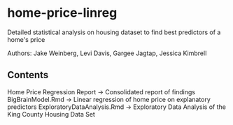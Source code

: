 # home-price-linreg
Detailed statistical analysis on housing dataset to find best predictors of a home's price

Authors: Jake Weinberg, Levi Davis, Gargee Jagtap, Jessica Kimbrell

## Contents

Home Price Regression Report -> Consolidated report of findings
BigBrainModel.Rmd -> Linear regression of home price on explanatory predictors
ExploratoryDataAnalysis.Rmd -> Exploratory Data Analysis of the King County Housing Data Set
